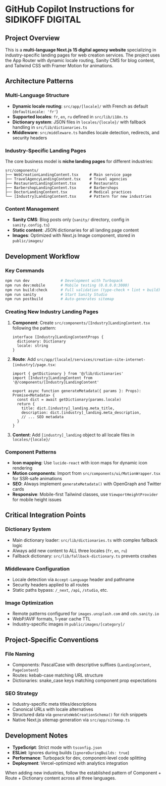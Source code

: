 # GitHub Copilot Instructions for SIDIKOFF DIGITAL

## Project Overview

This is a **multi-language Next.js 15 digital agency website** specializing in industry-specific landing pages for web creation services. The project uses the App Router with dynamic locale routing, Sanity CMS for blog content, and Tailwind CSS with Framer Motion for animations.

## Architecture Patterns

### Multi-Language Structure

- **Dynamic locale routing**: `src/app/[locale]/` with French as default (`defaultLocale: 'fr'`)
- **Supported locales**: `fr`, `en`, `ru` defined in `src/lib/i18n.ts`
- **Dictionary system**: JSON files in `locales/{locale}/` with fallback handling in `src/lib/dictionaries.ts`
- **Middleware**: `src/middleware.ts` handles locale detection, redirects, and security headers

### Industry-Specific Landing Pages

The core business model is **niche landing pages** for different industries:

```
src/components/
├── WebCreationLandingContent.tsx     # Main service page
├── TravelAgencyLandingContent.tsx    # Travel agencies
├── RestaurantLandingContent.tsx      # Restaurants
├── BarbershopLandingContent.tsx      # Barbershops
├── DoctorLandingContent.tsx          # Medical practices
└── [Industry]LandingContent.tsx      # Pattern for new industries
```

### Content Management

- **Sanity CMS**: Blog posts only (`sanity/` directory, config in `sanity.config.ts`)
- **Static content**: JSON dictionaries for all landing page content
- **Images**: Optimized with Next.js Image component, stored in `public/images/`

## Development Workflow

### Key Commands

```bash
npm run dev              # Development with Turbopack
npm run dev:mobile       # Mobile testing (0.0.0.0:3000)
npm run build:check      # Full validation (type-check + lint + build)
npm run sanity           # Start Sanity Studio
npm run postbuild        # Auto-generates sitemap
```

### Creating New Industry Landing Pages

1. **Component**: Create `src/components/[Industry]LandingContent.tsx` following the pattern:

   ```tsx
   interface [Industry]LandingContentProps {
     dictionary: Dictionary
     locale: string
   }
   ```

2. **Route**: Add `src/app/[locale]/services/creation-site-internet-[industry]/page.tsx`:

   ```tsx
   import { getDictionary } from '@/lib/dictionaries'
   import [Industry]LandingContent from '@/components/[Industry]LandingContent'

   export async function generateMetadata({ params }: Props): Promise<Metadata> {
     const dict = await getDictionary(params.locale)
     return {
       title: dict.[industry]_landing.meta_title,
       description: dict.[industry]_landing.meta_description,
       // ... SEO metadata
     }
   }
   ```

3. **Content**: Add `[industry]_landing` object to all locale files in `locales/{locale}/`

### Component Patterns

- **Icon mapping**: Use `lucide-react` with icon maps for dynamic icon rendering
- **Motion components**: Import from `src/components/ui/MotionWrapper.tsx` for SSR-safe animations
- **SEO**: Always implement `generateMetadata()` with OpenGraph and Twitter cards
- **Responsive**: Mobile-first Tailwind classes, use `ViewportHeightProvider` for mobile height issues

## Critical Integration Points

### Dictionary System

- Main dictionary loader: `src/lib/dictionaries.ts` with complex fallback logic
- Always add new content to ALL three locales (`fr`, `en`, `ru`)
- Fallback dictionary: `src/lib/fallback-dictionary.ts` prevents crashes

### Middleware Configuration

- Locale detection via `Accept-Language` header and pathname
- Security headers applied to all routes
- Static paths bypass: `/_next`, `/api`, `/studio`, etc.

### Image Optimization

- Remote patterns configured for `images.unsplash.com` and `cdn.sanity.io`
- WebP/AVIF formats, 1-year cache TTL
- Industry-specific images in `public/images/[category]/`

## Project-Specific Conventions

### File Naming

- Components: PascalCase with descriptive suffixes (`LandingContent`, `PageContent`)
- Routes: kebab-case matching URL structure
- Dictionaries: snake_case keys matching component prop expectations

### SEO Strategy

- Industry-specific meta titles/descriptions
- Canonical URLs with locale alternatives
- Structured data via `generateWebCreationSchema()` for rich snippets
- Native Next.js sitemap generation via `src/app/sitemap.ts`

## Development Notes

- **TypeScript**: Strict mode with `tsconfig.json`
- **ESLint**: Ignores during builds (`ignoreDuringBuilds: true`)
- **Performance**: Turbopack for dev, component-level code splitting
- **Deployment**: Vercel-optimized with analytics integration

When adding new industries, follow the established pattern of Component + Route + Dictionary content across all three languages.
